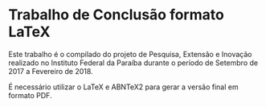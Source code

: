 # Trabalho de Conclusão formato LaTeX

Este trabalho é o compilado do projeto de Pesquisa, Extensão e Inovação realizado no Instituto Federal da Paraíba 
durante o período de Setembro de 2017 a Fevereiro de 2018.

É necessário utilizar o LaTeX e ABNTeX2 para gerar a versão final em formato PDF.
